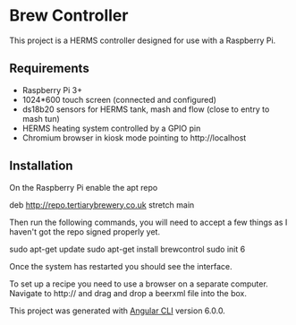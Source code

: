 # Brew Controller

This project is a HERMS controller designed for use with a Raspberry Pi.

## Requirements

* Raspberry Pi 3+
* 1024*600 touch screen (connected and configured)
* ds18b20 sensors for HERMS tank, mash and flow (close to entry to mash tun)
* HERMS heating system controlled by a GPIO pin
* Chromium browser in kiosk mode pointing to http://localhost

## Installation

On the Raspberry Pi enable the apt repo

deb http://repo.tertiarybrewery.co.uk stretch main

Then run the following commands, you will need to accept a few things as I haven't got the repo signed properly yet.

sudo apt-get update
sudo apt-get install brewcontrol
sudo init 6

Once the system has restarted you should see the interface.

To set up a recipe you need to use a browser on a separate computer.  Navigate to http://<raspberry pi IP address> and drag and drop a beerxml file into the box.



This project was generated with [Angular CLI](https://github.com/angular/angular-cli) version 6.0.0.
